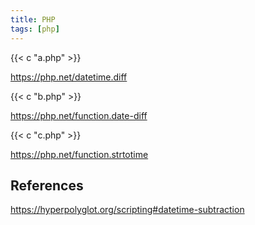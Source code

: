 ```yaml
---
title: PHP
tags: [php]
---
```


{{< c "a.php" >}}

<https://php.net/datetime.diff>

{{< c "b.php" >}}

<https://php.net/function.date-diff>

{{< c "c.php" >}}

<https://php.net/function.strtotime>

## References

<https://hyperpolyglot.org/scripting#datetime-subtraction>
